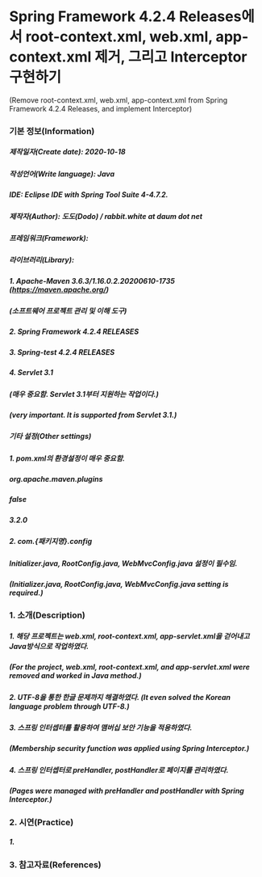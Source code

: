 # Spring Framework 4.2.4 Releases에서 root-context.xml, web.xml, app-context.xml 제거, 그리고 Interceptor 구현하기
(Remove root-context.xml, web.xml, app-context.xml from Spring Framework 4.2.4 Releases, and implement Interceptor)

### 기본 정보(Information)
##### 제작일자(Create date): 2020-10-18
##### 작성언어(Write language): Java
##### IDE: Eclipse IDE with Spring Tool Suite 4-4.7.2.
##### 제작자(Author): 도도(Dodo) / rabbit.white at daum dot net
##### 프레임워크(Framework): 
##### 라이브러리(Library): 
##### 1. Apache-Maven 3.6.3/1.16.0.2.20200610-1735 (https://maven.apache.org/)
##### (소프트웨어 프로젝트 관리 및 이해 도구)
##### 2. Spring Framework 4.2.4 RELEASES
##### 3. Spring-test 4.2.4 RELEASES
##### 4. Servlet 3.1 
##### (매우 중요함. Servlet 3.1부터 지원하는 작업이다.)
##### (very important. It is supported from Servlet 3.1.)
##### 기타 설정(Other settings)
##### 1. pom.xml의 환경설정이 매우 중요함.
##### <groupId>org.apache.maven.plugins</groupId>
##### 	<failOnMissingWebXml>false</failOnMissingWebXml>
##### 	<version>3.2.0</version>
##### 2. com.{패키지명}.config
#####     Initializer.java, RootConfig.java, WebMvcConfig.java 설정이 필수임.
#####     (Initializer.java, RootConfig.java, WebMvcConfig.java setting is required.)

### 1. 소개(Description)
##### 1. 해당 프로젝트는 web.xml, root-context.xml, app-servlet.xml을 걷어내고 Java방식으로 작업하였다.
#####    (For the project, web.xml, root-context.xml, and app-servlet.xml were removed and worked in Java method.)
##### 2. UTF-8을 통한 한글 문제까지 해결하였다. (It even solved the Korean language problem through UTF-8.)
##### 3. 스프링 인터셉터를 활용하여 맴버십 보안 기능을 적용하였다.
#####    (Membership security function was applied using Spring Interceptor.)
##### 4. 스프링 인터셉터로 preHandler, postHandler로 페이지를 관리하였다.
#####    (Pages were managed with preHandler and postHandler with Spring Interceptor.)

### 2. 시연(Practice)
##### 1. 

### 3. 참고자료(References)


